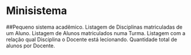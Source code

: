 # Minisistema
 ##Pequeno sistema acadêmico.
  Listagem de Disciplinas matriculadas de um Aluno.
  Listagem de Alunos matriculados numa Turma.
  Listagem com a relação qual Disciplina o Docente está lecionando.
  Quantidade total de alunos por Docente.

